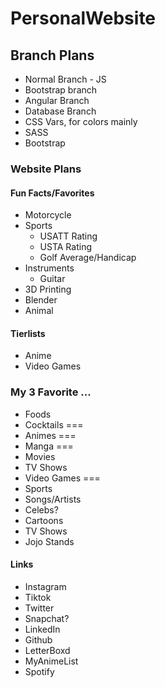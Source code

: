 # PersonalWebsite

## Branch Plans
* Normal Branch - JS
* Bootstrap branch
* Angular Branch
* Database Branch
* CSS Vars, for colors mainly
* SASS
* Bootstrap

### Website Plans

#### Fun Facts/Favorites
* Motorcycle
* Sports
  * USATT Rating
  * USTA Rating
  * Golf Average/Handicap
* Instruments
  * Guitar
* 3D Printing
* Blender
* Animal
  
#### Tierlists
* Anime
* Video Games

### My 3 Favorite ...
* Foods
* Cocktails ===
* Animes ===
* Manga ===
* Movies
* TV Shows
* Video Games ===
* Sports
* Songs/Artists
* Celebs?
* Cartoons
* TV Shows
* Jojo Stands


#### Links
* Instagram
* Tiktok
* Twitter
* Snapchat?
* LinkedIn
* Github
* LetterBoxd
* MyAnimeList
* Spotify